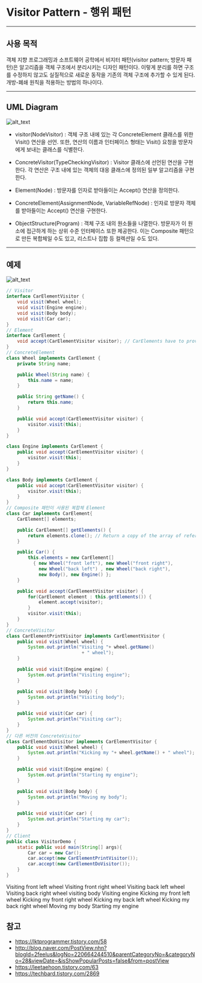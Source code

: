 # Visitor Pattern - 행위 패턴
---
## 사용 목적

객체 지향 프로그래밍과 소프트웨어 공학에서 비지터 패턴(visitor pattern; 방문자 패턴)은 알고리즘을 객체 구조에서 분리시키는 디자인 패턴이다. 이렇게 분리를 하면 구조를 수정하지 않고도 실질적으로 새로운 동작을 기존의 객체 구조에 추가할 수 있게 된다. 개방-폐쇄 원칙을 적용하는 방법의 하나이다.

---

## UML Diagram

![alt_text](https://www.baeldung.com/wp-content/uploads/2018/06/Visitor-UML.png)

- visitor(NodeVisitor) : 객체 구조 내에 있는 각 ConcreteElement 클래스를 위한 Visit() 연산을 선언. 또한, 연산의 이름과 인터페이스 형태는 Visit() 요청을 방문자에게 보내는 클래스를 식별한다.

- ConcreteVisitor(TypeCheckingVisitor) : Visitor 클래스에 선언된 연산을 구현한다. 각 연산은 구조 내에 있는 객체의 대응 클래스에 정의된 일부 알고리즘을 구현한다.

- Element(Node) : 방문자를 인자로 받아들이는 Accept() 연산을 정의한다.

- ConcreteElement(AssignmentNode, VariableRefNode) : 인자로 방문자 객체를 받아들이는 Accept() 연산을 구현한다.

- ObjectStructure(Program) : 객체 구조 내의 원소들을 나열한다. 방문자가 이 원소에 접근하게 하는 상위 수준 인터페이스 또한 제공한다. 이는 Composite 패턴으로 만든 복합체일 수도 있고, 리스트나 집합 등 컬렉션일 수도 있다.

---

## 예제

![alt_text](https://img1.daumcdn.net/thumb/R1280x0/?scode=mtistory&fname=http%3A%2F%2Fcfile5.uf.tistory.com%2Fimage%2F2446D8435834EE5D3396E8)

```java
// Visitor
interface CarElementVisitor {
    void visit(Wheel wheel);
    void visit(Engine engine);
    void visit(Body body);
    void visit(Car car);
}
// Element
interface CarElement {
    void accept(CarElementVisitor visitor); // CarElements have to provide accept().
}
// ConcreteElement
class Wheel implements CarElement {
    private String name;

    public Wheel(String name) {
        this.name = name;
    }

    public String getName() {
        return this.name;
    }

    public void accept(CarElementVisitor visitor) {
        visitor.visit(this);
    }
}

class Engine implements CarElement {
    public void accept(CarElementVisitor visitor) {
        visitor.visit(this);
    }
}

class Body implements CarElement {
    public void accept(CarElementVisitor visitor) {
        visitor.visit(this);
    }
}
// Composite 패턴이 사용된 복합체 Element
class Car implements CarElement{
    CarElement[] elements;

    public CarElement[] getElements() {
        return elements.clone(); // Return a copy of the array of references.
    }

    public Car() {
        this.elements = new CarElement[]
          { new Wheel("front left"), new Wheel("front right"),
            new Wheel("back left") , new Wheel("back right"),
            new Body(), new Engine() };
    }

    public void accept(CarElementVisitor visitor) {
        for(CarElement element : this.getElements()) {
            element.accept(visitor);
        }
        visitor.visit(this);
    }
}
// ConcreteVisitor
class CarElementPrintVisitor implements CarElementVisitor {
    public void visit(Wheel wheel) {
        System.out.println("Visiting "+ wheel.getName()
                            + " wheel");
    }

    public void visit(Engine engine) {
        System.out.println("Visiting engine");
    }

    public void visit(Body body) {
        System.out.println("Visiting body");
    }

    public void visit(Car car) {
        System.out.println("Visiting car");
    }
}
// 다른 버전의 ConcreteVisitor
class CarElementDoVisitor implements CarElementVisitor {
    public void visit(Wheel wheel) {
        System.out.println("Kicking my "+ wheel.getName() + " wheel");
    }

    public void visit(Engine engine) {
        System.out.println("Starting my engine");
    }

    public void visit(Body body) {
        System.out.println("Moving my body");
    }

    public void visit(Car car) {
        System.out.println("Starting my car");
    }
}
// Client
public class VisitorDemo {
    static public void main(String[] args){
        Car car = new Car();
        car.accept(new CarElementPrintVisitor());
        car.accept(new CarElementDoVisitor());
    }
}
```

Visiting front left wheel
Visiting front right wheel
Visiting back left wheel
Visiting back right wheel
visiting body
Visiting engine
Kicking my front left wheel
Kicking my front right wheel
Kicking my back left wheel
Kicking my back right wheel
Moving my body
Starting my engine

## 참고
- https://lktprogrammer.tistory.com/58
- http://blog.naver.com/PostView.nhn?blogId=2feelus&logNo=220664244510&parentCategoryNo=&categoryNo=28&viewDate=&isShowPopularPosts=false&from=postView
- https://leetaehoon.tistory.com/63
- https://techbard.tistory.com/2869
